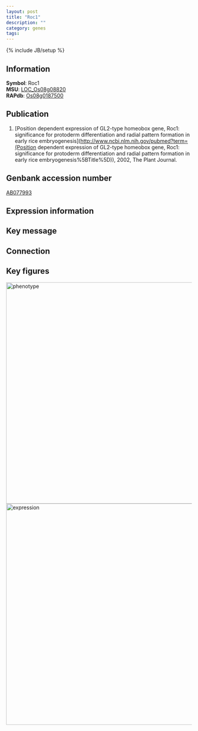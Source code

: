 ```yaml
---
layout: post
title: "Roc1"
description: ""
category: genes
tags: 
---
```

{% include JB/setup %}

## Information
__Symbol__: Roc1  
__MSU__: [LOC_Os08g08820](http://rice.plantbiology.msu.edu/cgi-bin/ORF_infopage.cgi?orf=LOC_Os08g08820)  
__RAPdb__: [Os08g0187500](http://rapdb.dna.affrc.go.jp/viewer/gbrowse_details/irgsp1?name=Os08g0187500)  

## Publication
1. [Position dependent expression of GL2-type homeobox gene, Roc1: significance for protoderm differentiation and radial pattern formation in early rice embryogenesis](http://www.ncbi.nlm.nih.gov/pubmed?term=(Position dependent expression of GL2-type homeobox gene, Roc1: significance for protoderm differentiation and radial pattern formation in early rice embryogenesis%5BTitle%5D)), 2002, The Plant Journal.

## Genbank accession number
[AB077993](http://www.ncbi.nlm.nih.gov/nuccore/AB077993)

## Expression information

## Key message

## Connection

## Key figures
<img src="http://ricencode.github.io/images/Roc1.pheno.png" alt="phenotype"  style="width: 600px;"/>

<img src="http://ricencode.github.io/images/Roc1.exp.png" alt="expression"  style="width: 600px;"/>


